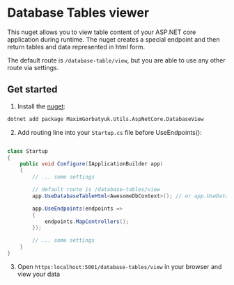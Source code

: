 # Database Tables viewer

This nuget allows you to view table content of your ASP.NET core application during runtime. The nuget creates a special endpoint and then return tables and data represented in html form.

The default route is `/database-table/view`, but you are able to use any other route via settings.

## Get started

1. Install the [nuget](https://www.nuget.org/packages/MaximGorbatyuk.Utils.AspNetCore.DatabaseView):

```bash
dotnet add package MaximGorbatyuk.Utils.AspNetCore.DatabaseView
```

2. Add routing line into your `Startup.cs` file before UseEndpoints():

```csharp

class Startup
{
    public void Configure(IApplicationBuilder app)
    {
        // ... some settings

        // default route is /database-tables/view
        app.UseDatabaseTableHtml<AwesomeDbContext>(); // or app.UseDatabaseTableHtml<AwesomeDbContext>("/your-awesome-route"

        app.UseEndpoints(endpoints =>
        {
            endpoints.MapControllers();
        });

        // ... some settings
    }
}

```

3. Open `https:localhost:5001/database-tables/view` in your browser and view your data